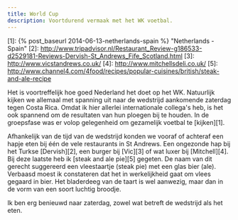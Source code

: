 ```yaml
---
title: World Cup
description: Voortdurend vermaak met het WK voetbal.
---
```

[1]: {% post_baseurl 2014-06-13-netherlands-spain %} "Netherlands - Spain"
[2]: http://www.tripadvisor.nl/Restaurant_Review-g186533-d2529181-Reviews-Dervish-St_Andrews_Fife_Scotland.html
[3]: http://www.vicstandrews.co.uk/
[4]: http://www.mitchellsdeli.co.uk/
[5]: http://www.channel4.com/4food/recipes/popular-cuisines/british/steak-and-ale-recipe

Het is voortreffelijk hoe goed Nederland het doet op het WK. Natuurlijk kijken we allemaal met spanning uit naar de wedstrijd aankomende zaterdag tegen Costa Rica. Omdat ik hier allerlei internationale collega's heb, is het ook spannend om de resultaten van hun ploegen bij te houden. In de groepsfase was er volop gelegenheid om gezamelijk voetbal te [kijken][1].

<a name="more"></a>

Afhankelijk van de tijd van de wedstrijd konden we vooraf of achteraf een hapje eten bij één de vele restaurants in St Andrews. Een ongezonde hap bij het Turkse [Dervish][2], een burger bij [Vic][3] of wat luxer bij [Mitchell][4]. Bij deze laatste heb ik [steak and ale pie][5] gegeten. De naam van dit gerecht suggereerd een vleestaartje (steak pie) met een glas bier (ale). Verbaasd moest ik constateren dat het in werkelijkheid gaat om vlees gegaard in bier. Het bladerdeeg van de taart is wel aanwezig, maar dan in de vorm van een soort luchtig broodje.

Ik ben erg benieuwd naar zaterdag, zowel wat betreft de wedstrijd als het eten.